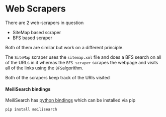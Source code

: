 # Web Scrapers

There are 2 web-scrapers in question 
- SiteMap based scraper
- BFS based scraper



Both of them are similar but work on a different principle. 

The `SiteMap` scraper uses the `sitemap.xml` file and does a BFS search on all of the URLs in it whereas the `BFS scraper` scrapes the webpage and visits all of the links using the `BFS`algorithm.

Both of the scrapers keep track of the URls visited

#### MeiliSearch bindings
MeiliSearch has [python bindings](https://github.com/meilisearch/meilisearch-python) which can be installed via pip

```bash
pip install meilisearch
```